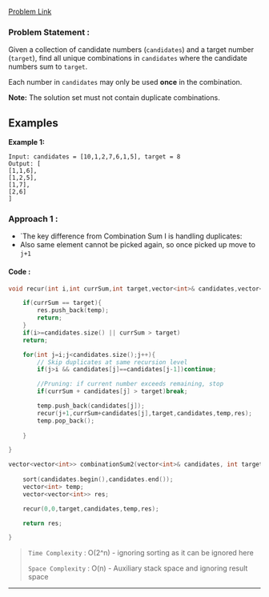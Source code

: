 [Problem Link](https://leetcode.com/problems/combination-sum-ii/description/)
### Problem Statement : 

Given a collection of candidate numbers (`candidates`) and a target number (`target`), find all unique combinations in `candidates` where the candidate numbers sum to `target`.

Each number in `candidates` may only be used **once** in the combination.

**Note:** The solution set must not contain duplicate combinations.
## Examples

**Example 1:**

```
Input: candidates = [10,1,2,7,6,1,5], target = 8
Output: [
[1,1,6],
[1,2,5],
[1,7],
[2,6]
]
```

### Approach 1 :

- `The key difference from Combination Sum I is handling duplicates:
- Also same element cannot be picked again, so once picked up move to `j+1`

#### Code :

``` cpp
void recur(int i,int currSum,int target,vector<int>& candidates,vector<int> &temp,vector<vector<int>> &res){

	if(currSum == target){
		res.push_back(temp);
		return;
	}
	if(i>=candidates.size() || currSum > target)
	return;

	for(int j=i;j<candidates.size();j++){
		// Skip duplicates at same recursion level
		if(j>i && candidates[j]==candidates[j-1])continue; 

		//Pruning: if current number exceeds remaining, stop
		if(currSum + candidates[j] > target)break; 

		temp.push_back(candidates[j]);
		recur(j+1,currSum+candidates[j],target,candidates,temp,res);
		temp.pop_back();
	   
	}

}

vector<vector<int>> combinationSum2(vector<int>& candidates, int target) {
	
	sort(candidates.begin(),candidates.end());
	vector<int> temp;
	vector<vector<int>> res;

	recur(0,0,target,candidates,temp,res);

	return res;

}

```


> `Time Complexity` : O(2^n) - ignoring sorting as it can be ignored here
> 
> `Space Complexity` : O(n) - Auxiliary stack space and ignoring result space

---
